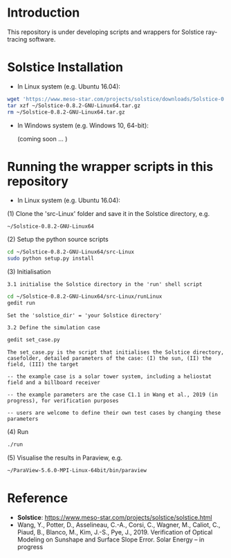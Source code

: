 # Introduction
This repository is under developing scripts and wrappers for Solstice ray-tracing software.

# Solstice Installation 
* In Linux system (e.g. Ubuntu 16.04):

```bash
wget 'https://www.meso-star.com/projects/solstice/downloads/Solstice-0.8.2-GNU-Linux64.tar.gz'
tar xzf ~/Solstice-0.8.2-GNU-Linux64.tar.gz
rm ~/Solstice-0.8.2-GNU-Linux64.tar.gz
```

* In Windows system (e.g. Windows 10, 64-bit):

    (coming soon ... )


# Running the wrapper scripts in this repository
* In Linux system (e.g. Ubuntu 16.04):

(1) Clone the 'src-Linux' folder and save it in the Solstice directory, e.g.

    ~/Solstice-0.8.2-GNU-Linux64

(2) Setup the python source scripts
```bash
cd ~/Solstice-0.8.2-GNU-Linux64/src-Linux
sudo python setup.py install
```

(3) Initialisation

    3.1 initialise the Solstice directory in the 'run' shell script

```bash
cd ~/Solstice-0.8.2-GNU-Linux64/src-Linux/runLinux
gedit run
```
    Set the 'solstice_dir' = 'your Solstice directory'

    3.2 Define the simulation case
```bash
gedit set_case.py
```
    The set_case.py is the script that initialises the Solstice directory, casefolder, detailed parameters of the case: (I) the sun, (II) the field, (III) the target  

    -- the example case is a solar tower system, including a heliostat field and a billboard receiver       

    -- the example parameters are the case C1.1 in Wang et al., 2019 (in progress), for verification purposes

    -- users are welcome to define their own test cases by changing these parameters


(4) Run
```bash
./run
```

(5) Visualise the results in Paraview, e.g.
```bash
~/ParaView-5.6.0-MPI-Linux-64bit/bin/paraview 
```



# Reference
* **Solstice**: https://www.meso-star.com/projects/solstice/solstice.html
* Wang, Y., Potter, D., Asselineau, C.-A., Corsi, C., Wagner, M., Caliot, C., Piaud, B., Blanco, M., Kim, J.-S., Pye, J., 2019. Verification of Optical Modeling on Sunshape and Surface Slope Error. Solar Energy  – in progress



